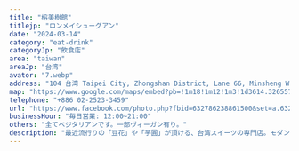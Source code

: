 ```yaml
---
title: "榕美樹館"
titlejp: "ロンメイシューグアン"
date: "2024-03-14"
category: "eat-drink"
categoryJp: "飲食店"
area: "taiwan"
areaJp: "台湾"
avator: "7.webp"
address: "104 台湾 Taipei City, Zhongshan District, Lane 66, Minsheng W Rd, 21號一樓"
map: "https://www.google.com/maps/embed?pb=!1m18!1m12!1m3!1d3614.3265575045066!2d121.51824821023283!3d25.056918637277036!2m3!1f0!2f0!3f0!3m2!1i1024!2i768!4f13.1!3m3!1m2!1s0x3442a9257df13fab%3A0xd2a337bfda715ee0!2z5qaV576O5qi56aSo!5e0!3m2!1sja!2sjp!4v1710571178641!5m2!1sja!2sjp"
telephone: "+886 02-2523-3459"
url: "https://www.facebook.com/photo.php?fbid=632786238861500&set=a.632786148861509&type=3&mibextid=WC7FNe"
businessHour: "毎日営業: 12:00~21:00"
others: "全てベジタリアンです。一部ヴィーガン有り。"
description: "最近流行りの「豆花」や「芋圓」が頂ける、台湾スイーツの専門店。モダンな雰囲気の店内にはアートが飾られていて、美術館さながらの雰囲気です。"
---
```

